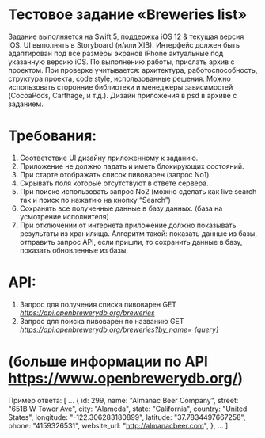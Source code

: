 # Тестовое задание «Breweries list»

Задание выполняется на Swift 5, поддержка iOS 12 & текущая версия iOS. UI выполнять в Storyboard (и/или XIB).
Интерфейс должен быть адаптирован под все размеры экранов iPhone актуальные под указанную версию iOS. По
выполнению работы, прислать архив с проектом.
При проверке учитывается: архитектура, работоспособность, структура проекта, code style, использованные
решения. Можно использовать сторонние библиотеки и менеджеры зависимостей (CocoaPods, Carthage, и т.д.).
Дизайн приложения в psd в архиве с заданием.

# Требования:

1. Соответствие UI дизайну приложенному к заданию.
2. Приложение не должно падать и иметь блокирующих состояний.
3. При старте отображать список пивоварен (запрос No1).
4. Скрывать поля которые отсутствуют в ответе сервера.
5. При поиске использовать запрос No2 (можно сделать как live search так и поиск по нажатию на кнопку
    “Search”)
6. Сохранять все полученные данные в базу данных. (база на усмотрение исполнителя)
7. При отключении от интернета приложение должно показывать результаты из хранилища. Алгоритм такой:
    показать данные из базы, отправить запрос API, если пришли, то сохранить данные в базу, показать
    обновленные из базы.

# API:

1. Запрос для получения списка пивоварен
GET ​ _https://api.openbrewerydb.org/breweries_
2. Запрос для поиска пивоварен по названию
GET ​ _https://api.openbrewerydb.org/breweries?by_name= {query}_

# (больше информации по API ​https://www.openbrewerydb.org/​)

Пример ответа:
[ ...
{
id: 299,
name: "Almanac Beer Company",
street: "651B W Tower Ave",
city: "Alameda",
state: "California",
country: "United States",
longitude: "-122.306283180899",
latitude: "37.7834497667258",
phone: "4159326531",
website_url: "http://almanacbeer.com",
},
... ]
